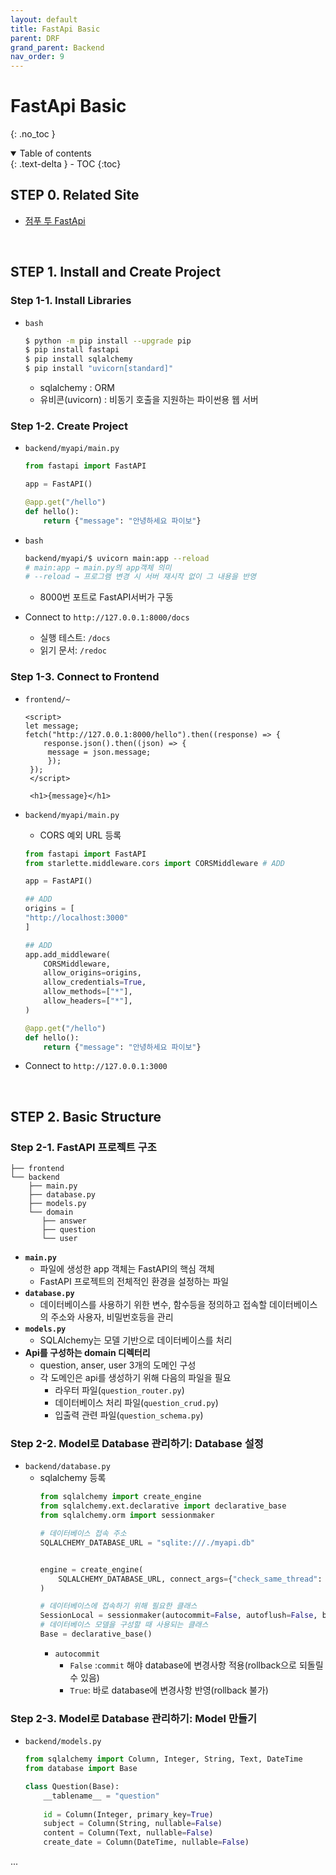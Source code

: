 ```yaml
---
layout: default
title: FastApi Basic
parent: DRF
grand_parent: Backend
nav_order: 9
---
```


# FastApi Basic
{: .no_toc }

<details open markdown="block">
  <summary>
    Table of contents
  </summary>
  {: .text-delta }
- TOC
{:toc}
</details>
<!------------------------------------ STEP ------------------------------------>

## STEP 0. Related Site

* [점푸 투 FastApi](https://wikidocs.net/book/8531)

<!------------------------------------ STEP ------------------------------------>

<br>

## STEP 1. Install and Create Project

### Step 1-1. Install Libraries

* `bash`

  ```bash
  $ python -m pip install --upgrade pip
  $ pip install fastapi
  $ pip install sqlalchemy
  $ pip install "uvicorn[standard]"
  ```
  * sqlalchemy : ORM
  * 유비콘(uvicorn) : 비동기 호출을 지원하는 파이썬용 웹 서버

### Step 1-2. Create Project

* `backend/myapi/main.py`
	```python
	from fastapi import FastAPI 
	
	app = FastAPI() 
	
	@app.get("/hello")  
	def hello(): 
		return {"message": "안녕하세요 파이보"}
	```
	
* `bash`
	```bash
	backend/myapi/$ uvicorn main:app --reload
	# main:app → main.py의 app객체 의미
	# --reload → 프로그램 변경 시 서버 재시작 없이 그 내용을 반영
	```
	* 8000번 포트로 FastAPI서버가 구동

* Connect to `http://127.0.0.1:8000/docs`
	* 실행 테스트: `/docs`
	* 읽기 문서: `/redoc`


### Step 1-3. Connect to Frontend

* `frontend/~`
	```react
	<script> 
	let message;
	fetch("http://127.0.0.1:8000/hello").then((response) => { 
		response.json().then((json) => {
		 message = json.message; 
		 }); 
	 }); 
	 </script>
	  
	 <h1>{message}</h1>
	```

* `backend/myapi/main.py`
	* CORS 예외 URL 등록
	```python
	from fastapi import FastAPI 
	from starlette.middleware.cors import CORSMiddleware # ADD
	
	app = FastAPI() 
	
	## ADD
	origins = [ 
	"http://localhost:3000"
	] 
	
	## ADD
	app.add_middleware( 	
		CORSMiddleware, 
		allow_origins=origins,
		allow_credentials=True, 
		allow_methods=["*"], 
		allow_headers=["*"], 
	)  
	
	@app.get("/hello")  
	def hello(): 
		return {"message": "안녕하세요 파이보"}
	```
 * Connect to `http://127.0.0.1:3000`

<!------------------------------------ STEP ------------------------------------>

<br>

## STEP 2. Basic Structure

### Step 2-1. FastAPI 프로젝트 구조

```
├── frontend
└── backend
	├── main.py 
	├── database.py
	├── models.py
	└── domain 
	   ├── answer
	   ├── question
	   └── user
```

* **`main.py`**
	* 파일에 생성한 app 객체는 FastAPI의 핵심 객체
	* FastAPI 프로젝트의 전체적인 환경을 설정하는 파일
* **`database.py`**
	* 데이터베이스를 사용하기 위한 변수, 함수등을 정의하고 접속할 데이터베이스의 주소와 사용자, 비밀번호등을 관리
* **`models.py`**
	* SQLAlchemy는 모델 기반으로 데이터베이스를 처리
* **Api를 구성하는 domain 디렉터리**
	* question, anser, user 3개의 도메인 구성
	* 각 도메인은 api를 생성하기 위해 다음의 파일을 필요
		* 라우터 파일(`question_router.py`)
		* 데이터베이스 처리 파일(`question_crud.py`)
		* 입출력 관련 파일(`question_schema.py`)

### Step 2-2. Model로 Database 관리하기: Database 설정

* `backend/database.py`
	* sqlalchemy 등록
		```python
		from sqlalchemy import create_engine 
		from sqlalchemy.ext.declarative import declarative_base 
		from sqlalchemy.orm import sessionmaker
		
		# 데이터베이스 접속 주소
		SQLALCHEMY_DATABASE_URL = "sqlite:///./myapi.db" 
		
		
		engine = create_engine(
			SQLALCHEMY_DATABASE_URL, connect_args={"check_same_thread": False} 
		) 
		
		# 데이터베이스에 접속하기 위해 필요한 클래스
		SessionLocal = sessionmaker(autocommit=False, autoflush=False, bind=engine) 
		# 데이터베이스 모델을 구성할 때 사용되는 클래스
		Base = declarative_base()
		```
		* `autocommit`
			* `False` :`commit` 해야 database에 변경사항 적용(rollback으로 되돌릴 수 있음)
			* `True`: 바로 database에 변경사항 반영(rollback 불가)
			
### Step 2-3.  Model로 Database 관리하기: Model 만들기
* `backend/models.py`
	```python
	from sqlalchemy import Column, Integer, String, Text, DateTime 
	from database import Base 
	
	class Question(Base): 
		__tablename__ = "question"
		  
		id = Column(Integer, primary_key=True)
		subject = Column(String, nullable=False) 
		content = Column(Text, nullable=False)
		create_date = Column(DateTime, nullable=False)
	```

...